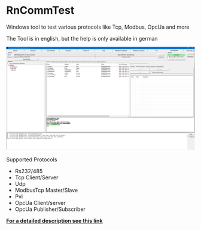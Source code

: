 # RnCommTest
Windows tool to test various protocols like Tcp, Modbus, OpcUa and more

The Tool is in english, but the help is only available in german

![](https://github.com/br-automation-com/RnCommTest-Windows/blob/main/screenshot.png)

Supported Protocols
* Rs232/485
* Tcp Client/Server
* Udp
* ModbusTcp Master/Slave
* Pvi
* OpcUa Client/server
* OpcUa Publisher/Subscriber

[**For a detailed description see this link**](https://github.com/br-automation-com/RnCommTest-Windows/blob/main/RnCommTest%20Hilfe.pdf)

